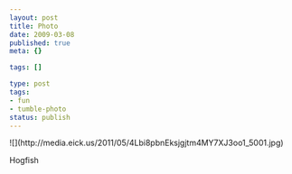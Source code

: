 ```yaml
---
layout: post
title: Photo
date: 2009-03-08
published: true
meta: {}

tags: []

type: post
tags:
- fun
- tumble-photo
status: publish
---
```

<div class="figure">            ![](http://media.eick.us/2011/05/4Lbi8pbnEksjgjtm4MY7XJ3oo1_5001.jpg)        </div>

Hogfish


